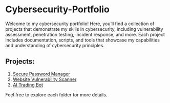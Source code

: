 # Cybersecurity-Portfolio
Welcome to my cybersecurity portfolio! Here, you’ll find a collection of projects that demonstrate my skills in cybersecurity, including vulnerability assessment, penetration testing, incident response, and more. Each project includes documentation, scripts, and tools that showcase my capabilities and understanding of cybersecurity principles.

## Projects:
1. [Secure Password Manager](password-manager)
2. [Website Vulnerability Scanner](website-vulnerability-scanner)
3. [AI Trading Bot](AI-trading-bot)

Feel free to explore each folder for more details.
